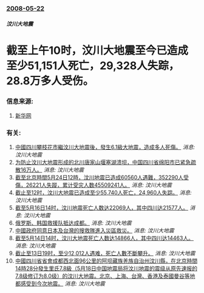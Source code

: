 ### [2008-05-22](/news/2008/05/22/index.md)

##### 汶川大地震
# 截至上午10时，汶川大地震至今已造成至少51,151人死亡，29,328人失踪，28.8万多人受伤。




### 信息来源:

1. [新华网](http://news.xinhuanet.com/politics/2008-05/22/content_8228509.htm)

### 有关:

1. [ 中國四川攀枝花市繼汶川大地震後，發生6.1級大地震，造成多人死傷。](/zh/news/2008/08/31/中國四川攀枝花市繼汶川大地震後-發生61級大地震-造成多人死傷.md) _消息: 汶川大地震_
2. [为防止汶川大地震形成的北川唐家山堰塞湖溃坝，中国四川省绵阳市已紧急疏散16万人。](/zh/news/2008/05/27/为防止汶川大地震形成的北川唐家山堰塞湖溃坝-中国四川省绵阳市已紧急疏散16万人.md) _消息: 汶川大地震_
3. [截至北京時間5月24日12時，汶川地震已造成60560人遇難，352290人受傷，26221人失蹤，累计受灾人数45509241人。](/zh/news/2008/05/24/截至北京時間5月24日12時-汶川地震已造成60560人遇難-352290人受傷-26221人失蹤-累计受灾人数4550.md) _消息: 汶川大地震_
4. [截止至12时，汶川大地震已造成至少55,740人死亡，24,960人失踪。](/zh/news/2008/05/23/截止至12时-汶川大地震已造成至少55740人死亡-24960人失踪.md) _消息: 汶川大地震_
5. [截至5月16日14时，汶川地震死亡人数达22069人，其中四川达21577人。](/zh/news/2008/05/16/截至5月16日14时-汶川地震死亡人数达22069人-其中四川达21577人.md) _消息: 汶川大地震_
6. [俄罗斯、韩国救援队抵达成都。](/zh/news/2008/05/16/俄罗斯-韩国救援队抵达成都.md) _消息: 汶川大地震_
7. [中國政府同意日本及台灣的搜救隊進入災區救災。](/zh/news/2008/05/15/中國政府同意日本及台灣的搜救隊進入災區救災.md) _消息: 汶川大地震_
8. [截至5月14日14时，汶川大地震死亡人数达14866人，其中四川达14463人。](/zh/news/2008/05/14/截至5月14日14时-汶川大地震死亡人数达14866人-其中四川达14463人.md) _消息: 汶川大地震_
9. [截止至13日19时，至少12,012人遇难，死亡人數不斷攀升。](/zh/news/2008/05/13/截止至13日19时-至少12012人遇难-死亡人數不斷攀升.md) _消息: 汶川大地震_
10. [中國四川省省會成都西北面96公里的阿坝藏族羌族自治州汶川縣，在北京時間14時28分發生里氏7.8級（5月18日中国地震局将汶川地震的震级从原先速报的7.8级修订为8.0级）的汶川大地震。北京、上海、台灣、香港及泰國曼谷等地都感受到今次地震。](/zh/news/2008/05/12/中國四川省省會成都西北面96公里的阿坝藏族羌族自治州汶川縣-在北京時間14時28分發生里氏78級-5月18日中国地震局.md) _消息: 汶川大地震_
